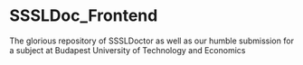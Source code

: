 # SSSLDoc_Frontend
The glorious repository of SSSLDoctor as well as our humble submission for a subject at Budapest University of Technology and Economics

